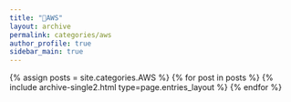 ```yaml
---
title: "🙂AWS"
layout: archive
permalink: categories/aws
author_profile: true
sidebar_main: true
---
```


{% assign posts = site.categories.AWS %}
{% for post in posts %} {% include archive-single2.html type=page.entries_layout %} {% endfor %}